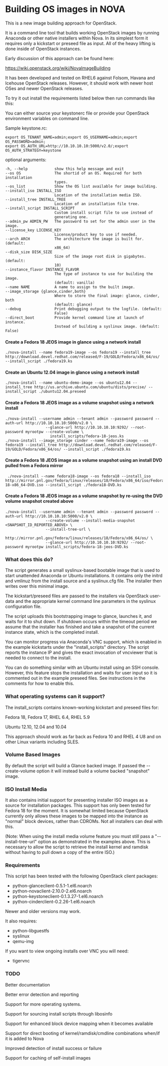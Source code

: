 Building OS images in NOVA
==========================

This is a new image building approach for OpenStack.

It is a command line tool that builds working OpenStack images by
running Anaconda or other native installers within Nova.  In its simplest form 
it requires only a kickstart or preseed file as input.  All of the heavy lifting
is done inside of OpenStack instances.

Early discussion of this approach can be found here:

https://wiki.openstack.org/wiki/NovaImageBuilding

It has been developed and tested on RHEL6 against Folsom, Havana and Icehouse OpenStack
releases.  However, it should work with newer host OSes and newer OpenStack releases.

To try it out install the requirements listed below then run commands like this:

You can either source your keystonerc file or provide your OpenStack environment variables
on command line.

Sample keystone.rc:

    export OS_TENANT_NAME=admin;export OS_USERNAME=admin;export OS_PASSWORD=admin;
    export OS_AUTH_URL=http://10.10.10.10:5000/v2.0/;export OS_AUTH_STRATEGY=keystone

optional arguments:

    -h, --help            show this help message and exit
    --os OS               The shortid of an OS. Required for both installation
                          types.
    --os_list             Show the OS list available for image building.
    --install_iso INSTALL_ISO
                          Location of the installation media ISO.
    --install_tree INSTALL_TREE
                          Location of an installation file tree.
    --install_script INSTALL_SCRIPT
                          Custom install script file to use instead of
                          generating one.
    --admin_pw ADMIN_PW   The password to set for the admin user in the image.
    --license_key LICENSE_KEY
                          License/product key to use if needed.
    --arch ARCH           The architecture the image is built for. (default:
                          x86_64)
    --disk_size DISK_SIZE
                          Size of the image root disk in gigabytes. (default:
                          10)
    --instance_flavor INSTANCE_FLAVOR
                          The type of instance to use for building the image.
                          (default: vanilla)
    --name NAME           A name to assign to the built image.
    --image_storage {glance,cinder,both}
                          Where to store the final image: glance, cinder, both
                          (default: glance)
    --debug               Print debugging output to the logfile. (default:
                          False)
    --direct_boot         Provide kernel command line at launch of instance.
                          Instead of building a syslinux image. (default: False)

#### Create a Fedora 18 JEOS image in glance using a network install

    ./nova-install --name fedora19-image --os fedora19 --install_tree http://download.devel.redhat.com/released/F-19/GOLD/Fedora/x86_64/os/ --install_script ./fedora19.ks

#### Create an Ubuntu 12.04 image in glance using a network install

    ./nova-install --name ubuntu-demo-image --os ubuntu12.04 --install_tree http://us.archive.ubuntu.com/ubuntu/dists/precise/ --install_script ./ubuntu12.04.preseed

#### Create a Fedora 18 JEOS image as a volume snapshot using a network install

    ./nova-install --username admin --tenant admin --password password --auth-url http://10.10.10.10:5000/v2.0 \
                      --glance-url http://10.10.10.10:9292/ --root-password myrootpw --create-volume \
                        install_scripts/fedora-18-jeos.ks
    ./nova-install --image_storage cinder --name fedora19-image --os fedora19 --install_tree http://download.devel.redhat.com/released/F-19/GOLD/Fedora/x86_64/os/ --install_script ./fedora19.ks

#### Create a Fedora 18 JEOS image as a volume snapshot using an install DVD pulled from a Fedora mirror

     ./nova-install --name fedora18-image --os fedora18 --install_iso http://mirror.pnl.gov/fedora/linux/releases/18/Fedora/x86_64/iso/Fedora-18-x86_64-DVD.iso --install_script ./fedora18-DVD.ks

#### Create a Fedora 18 JEOS image as a volume snapshot by re-using the DVD volume snapshot created above

    ./nova-install --username admin --tenant admin --password password --auth-url http://10.10.10.10:5000/v2.0 \
                      --create-volume --install-media-snapshot <SNAPSHOT_ID_REPORTED_ABOVE> \
                      --install-tree-url \
                        http://mirror.pnl.gov/fedora/linux/releases/18/Fedora/x86_64/os/ \
                      --glance-url http://10.10.10.10:9292/ --root-password myrootpw install_scripts/fedora-18-jeos-DVD.ks


### What does this do?

The script generates a small syslinux-based bootable image that is used
to start unattended Anaconda or Ubuntu installations.  It contains only 
the initrd and vmlinuz from the install source and a syslinux.cfg file.
The installer then writes over this minimal image.

The kickstart/preseed files are passed to the installers via OpenStack 
user-data and the appropriate kernel command line parameters in the 
syslinux configuration file.

The script uploads this bootstrapping image to glance, launches it, and
waits for it to shut down.  If shutdown occurs within the timeout period
we assume that the installer has finished and take a snapshot of the current
instance state, which is the completed install.

You can monitor progress via Anaconda's VNC support, which is enabled
in the example kickstarts under the "install_scripts" directory. The 
script reports the instance IP and gives the exact invocation of 
vncviewer that is needed to connect to the install.

You can do something similar with an Ubuntu install using an SSH console.
However, this feature stops the installation and waits for user input so
it is commented out in the example preseed files.  See instructions in
the comments for how to enable this.


### What operating systems can it support?

The install_scripts contains known-working kickstart and preseed files for:

Fedora 18, Fedora 17, RHEL 6.4, RHEL 5.9

Ubuntu 12.10, 12.04 and 10.04

This approach should work as far back as Fedora 10 and RHEL 4 U8 and on
other Linux variants including SLES.


### Volume Based Images

By default the script will build a Glance backed image.  If passed the
--create-volume option it will instead build a volume backed "snapshot"
image.


### ISO Install Media

It also contains initial support for presenting installer ISO images as
a source for installation packages.  This support has only been tested for
Fedora 18 for the moment.  It is somewhat limited because OpenStack currently
only allows these images to be mapped into the instance as "normal"
block devices, rather than CDROMs.  Not all installers can deal with this.

(Note: When using the install media volume feature you must still pass
a "--install-tree-url" option as demonstrated in the examples above.  This
is necessary to allow the script to retrieve the install kernel and ramdisk
without having to pull down a copy of the entire ISO.)

### Requirements

This script has been tested with the following OpenStack client packages:

* python-glanceclient-0.5.1-1.el6.noarch
* python-novaclient-2.10.0-2.el6.noarch
* python-keystoneclient-0.1.3.27-1.el6.noarch
* python-cinderclient-0.2.26-1.el6.noarch

Newer and older versions may work.

It also requires:

* python-libguestfs
* syslinux
* qemu-img

If you want to view ongoing installs over VNC you will need:

* tigervnc


### TODO

Better documentation

Better error detection and reporting

Support for more operating systems.

Support for sourcing install scripts through libosinfo

Support for enhanced block device mapping when it becomes available

Support for direct booting of kernel/ramdisk/cmdline combinations when/if it is added to Nova

Improved detection of install success or failure

Support for caching of self-install images
